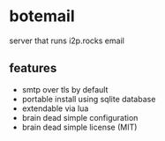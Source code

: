 # botemail #

server that runs i2p.rocks email

## features ##

* smtp over tls by default
* portable install using sqlite database
* extendable via lua
* brain dead simple configuration
* brain dead simple license (MIT)
